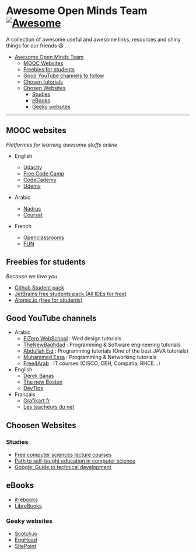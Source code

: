 # Awesome Open Minds Team [![Awesome](https://cdn.rawgit.com/sindresorhus/awesome/d7305f38d29fed78fa85652e3a63e154dd8e8829/media/badge.svg)](https://github.com/sindresorhus/awesome)
A collection of awesome useful and awesome links, resources and shiny things for our friends :smiley:  .
* [Awesome Open Minds Team](https://github.com/open-minds/awesome-openminds-team#Awesome-Open-Minds-Team)
    * [MOOC Websites](#mooc-websites)
    * [Freebies for students](#freebies-for-students)
    * [Good YouTube channels to follow]()
    * [Chosen tutorials](#chosen-tutorials)
    * [Chosen Websites](#chosen-websites)
        * [Studies](#studies)
        * [eBooks](#ebooks)
        * [Geeky websites](#geek-websites)

----

## MOOC websites
*Platformes for learning awesome stuffs online*
* English
    * [Udacity](http://udacity.com/)
    * [Free Code Camp](http://freecodecamp.com/)
    * [CodeCademy](http://codecademy.com/)
    * [Udemy](https://www.udemy.com/)

* Arabic
    * [Nadrus](http://nadrus.com/)
    * [Coursat](http://www.coursat.org/)
* French
    * [Openclassrooms](http://openclassrooms.com/)
    * [FUN](https://www.fun-mooc.fr/)

## Freebies for students
*Because we love you*
* [Github Student pack](https://education.github.com/)
* [JetBrains free students pack (All IDEs for free)](https://www.jetbrains.com/shop/eform/students)
* [Atomic.io (free for students)](https://atomic.io/education/)

## Good YouTube channels
* Arabic
    * [ElZero WebSchool](https://www.youtube.com/user/OsamaElzero) : Wed design tutorials
    * [TheNewBaghdad](https://www.youtube.com/user/alxs1aa) : Programming & Software engineering tutorials
    * [Abdullah Eid](https://www.youtube.com/user/abdullaheidtv) : Programming tutorials (One of the best JAVA tutorials)
    * [Muhammed Essa](https://www.youtube.com/user/muhammedgalaxy) : Programming & Networking tutorials
    * [Free4Arab](https://www.youtube.com/user/Nourelhoda2011) : IT courses (CISCO, CEH, Compatia, RHCE...)
* English
    * [Derek Banas]()
    * [The new Boston]()
    * [DevTips]()
* Français
    * [Grafikart.fr]()
    * [Les teacheurs du net]()

## Choosen Websites
### Studies
* [Free computer sciences lecture courses](http://learnerstv.com/Free-Computer-Science-video-lecture-courses.htm)
* [Path to self-taught education in computer science](https://github.com/open-source-society/computer-science)
* [Google: Guide to technical development ](https://www.google.com/about/careers/students/guide-to-technical-development.html)

## eBooks
* [it-ebooks](http://it-ebooks.info/)
* [LibreBooks](http://librebooks.org/)

### Geeky websites
* [Scotch.io](https://scotch.io)
* [EggHead](https://egghead.io)
* [SitePoint](https://www.sitepoint.com/)
